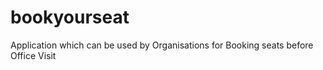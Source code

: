 # bookyourseat
Application which can be used by Organisations for Booking seats before Office Visit
